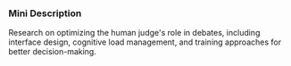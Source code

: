 ### Mini Description

Research on optimizing the human judge's role in debates, including interface design, cognitive load management, and training approaches for better decision-making.
